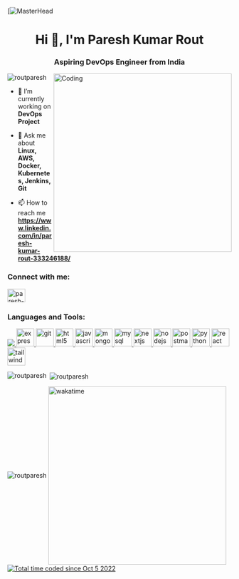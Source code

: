 [![MasterHead](https://camo.githubusercontent.com/2dcf1a73f7dcb84e53882d821de7b61d4362388b92e1f9d974563c489abeb342/68747470733a2f2f6d69726f2e6d656469756d2e636f6d2f6d61782f3730302f302a4647443642557a7a5a7331564a4c75592e676966)
<h1 align="center">Hi 👋, I'm Paresh Kumar Rout</h1>
<h3 align="center">Aspiring DevOps Engineer from India</h3>
<img align="right" alt="Coding" width="400" src="https://cdn.dribbble.com/users/1292677/screenshots/6139167/avento.gif">

<p align="left"> <img src="https://komarev.com/ghpvc/?username=routparesh&label=Profile%20views&color=0e75b6&style=flat" alt="routparesh" /> </p>


- 🔭 I’m currently working on **DevOps Project**

- 💬 Ask me about **Linux, AWS, Docker, Kubernetes, Jenkins, Git**

- 📫 How to reach me **https://www.linkedin.com/in/paresh-kumar-rout-333246188/**

<h3 align="left">Connect with me:</h3>
<p align="left">
<a href="https://www.linkedin.com/in/paresh-kumar-rout-333246188/" target="blank"><img align="center" src="https://th.bing.com/th?id=OIP.b5oDvUVU5UVN4cefTJGq3wHaHa&w=250&h=250&c=8&rs=1&qlt=90&o=6&dpr=1.5&pid=3.1&rm=2" alt="paresh-kumar-rout" height="30" width="40" /></a>

</p>

<h3 align="left">Languages and Tools:</h3>
<p align="left"> <a href="https://www.w3schools.com/css/" target="_blank" rel="noreferrer"> <img src="https://cdn-icons-png.flaticon.com/128/6124/6124995.png"/> </a> <a href="https://expressjs.com" target="_blank" rel="noreferrer"> <img src="https://www.vectorlogo.zone/logos/expressjs/expressjs-ar21.png" alt="express" width="40" height="40"/> </a>  <a href="https://git-scm.com/" target="_blank" rel="noreferrer"> <img src="https://www.vectorlogo.zone/logos/git-scm/git-scm-icon.svg" alt="git" width="40" height="40"/> </a> <a href="https://www.w3.org/html/" target="_blank" rel="noreferrer"> <img src="https://img.icons8.com/?size=2x&id=20909&format=png" alt="html5" width="40" height="40"/> </a> <a href="https://developer.mozilla.org/en-US/docs/Web/JavaScript" target="_blank" rel="noreferrer"> <img src="https://img.icons8.com/?size=512&id=108784&format=png" alt="javascript" width="40" height="40"/> </a> <a href="https://www.mongodb.com/" target="_blank" rel="noreferrer"> <img src="https://img.icons8.com/?size=512&id=8rKdRqZFLurS&format=png" alt="mongodb" width="40" height="40"/> </a> <a href="https://www.mysql.com/" target="_blank" rel="noreferrer"> <img src="https://img.icons8.com/?size=512&id=UFXRpPFebwa2&format=png" alt="mysql" width="40" height="40"/> </a> <a href="https://nextjs.org/" target="_blank" rel="noreferrer"> <img src="https://cdn.worldvectorlogo.com/logos/nextjs-2.svg" alt="nextjs" width="40" height="40"/> </a> <a href="https://nodejs.org" target="_blank" rel="noreferrer"> <img src="https://img.icons8.com/?size=512&id=54087&format=png" alt="nodejs" width="40" height="40"/> </a>  <a href="https://postman.com" target="_blank" rel="noreferrer"> <img src="https://www.vectorlogo.zone/logos/getpostman/getpostman-icon.svg" alt="postman" width="40" height="40"/> </a> <a href="https://www.python.org" target="_blank" rel="noreferrer"> <img src="https://img.icons8.com/?size=512&id=13441&format=png" alt="python" width="40" height="40"/> </a> <a href="https://reactjs.org/" target="_blank" rel="noreferrer"> <img src="https://th.bing.com/th?id=OIP.kLldduaRDS8LGYEXrrWhqgHaHa&w=250&h=250&c=8&rs=1&qlt=90&o=6&dpr=1.5&pid=3.1&rm=2" alt="react" width="40" height="40"/> </a> <a href="https://tailwindcss.com/" target="_blank" rel="noreferrer"> <img src="https://www.vectorlogo.zone/logos/tailwindcss/tailwindcss-icon.svg" alt="tailwind" width="40" height="40"/> </a> </p>

<p><img align="left" src="https://github-readme-stats.vercel.app/api/top-langs?username=routparesh&show_icons=true&locale=en&layout=compact" alt="routparesh" /></p>

<p>&nbsp;<img align="center" src="https://github-readme-stats.vercel.app/api?username=routparesh&show_icons=true&locale=en" alt="routparesh" /></p>

<img align="center" src="https://github-readme-streak-stats.herokuapp.com/?user=routparesh&" alt="routparesh" />
<img align="center" src="https://wakatime.com/share/@7488eb66-6e61-443d-89ac-325e043b294d/d1fa6803-3c6c-4d77-89fb-f0dbbd3d3a84.svg" alt="wakatime" width="400" />
<a href="https://wakatime.com/@7488eb66-6e61-443d-89ac-325e043b294d"><img src="https://wakatime.com/badge/user/7488eb66-6e61-443d-89ac-325e043b294d.svg" alt="Total time coded since Oct 5 2022" /></a>
